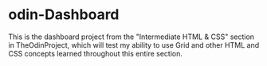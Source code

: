 # odin-Dashboard
This is the dashboard project from the "Intermediate HTML &amp; CSS" section in TheOdinProject, which will test my ability to use Grid and other HTML and CSS concepts learned throughout this entire section.
